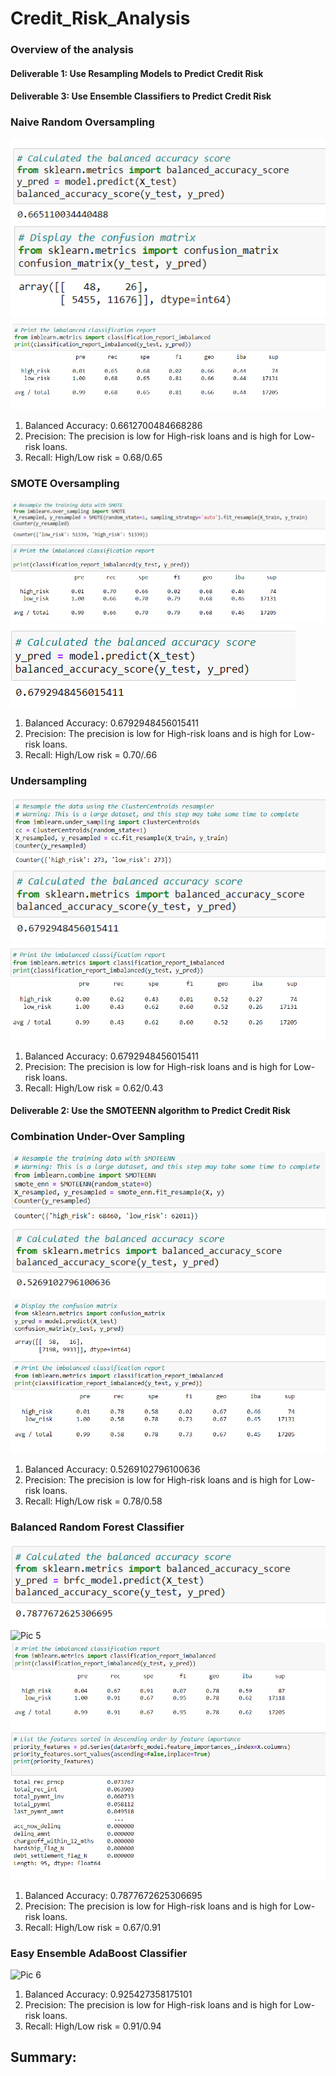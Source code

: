 # Credit_Risk_Analysis
### Overview of the analysis

#### Deliverable 1: Use Resampling Models to Predict Credit Risk


#### Deliverable 3: Use Ensemble Classifiers to Predict Credit Risk


### Naive Random Oversampling
![Pic 1](https://github.com/Tifarahani/Credit_Risk_Analysis/blob/main/Resources/img/Accuracy_Score.png)    
![Pic 1](https://github.com/Tifarahani/Credit_Risk_Analysis/blob/main/Resources/img/Confusion_Matrix.png)
![Pic 1](https://github.com/Tifarahani/Credit_Risk_Analysis/blob/main/Resources/img/Imbalanced_Classification_Report.png)
1. Balanced Accuracy: 0.6612700484668286
2. Precision: The precision is low for High-risk loans and is high for Low-risk loans.
3. Recall: High/Low risk = 0.68/0.65

### SMOTE Oversampling
![Pic 2](https://github.com/Tifarahani/Credit_Risk_Analysis/blob/main/Resources/img/SMOT1.png) 
![Pic 2](https://github.com/Tifarahani/Credit_Risk_Analysis/blob/main/Resources/img/SMOT.png) 
![Pic 2](https://github.com/Tifarahani/Credit_Risk_Analysis/blob/main/Resources/img/Smot_Accuracy_score.png)
1. Balanced Accuracy: 0.6792948456015411
2. Precision: The precision is low for High-risk loans and is high for Low-risk loans.
3. Recall: High/Low risk = 0.70/.66

### Undersampling
![Pic 3](https://github.com/Tifarahani/Credit_Risk_Analysis/blob/main/Resources/img/Undersampling1.png)
![Pic 3](https://github.com/Tifarahani/Credit_Risk_Analysis/blob/main/Resources/img/Undersampling2.png) 
![Pic 3](https://github.com/Tifarahani/Credit_Risk_Analysis/blob/main/Resources/img/Undersampling3.png) 
1. Balanced Accuracy: 0.6792948456015411
2. Precision:  The precision is low for High-risk loans and is high for Low-risk loans.
3. Recall: High/Low risk = 0.62/0.43
#### Deliverable 2: Use the SMOTEENN algorithm to Predict Credit Risk 
### Combination Under-Over Sampling
![Pic 4](https://github.com/Tifarahani/Credit_Risk_Analysis/blob/main/Resources/img/Combination_1.png)     
![Pic 4](https://github.com/Tifarahani/Credit_Risk_Analysis/blob/main/Resources/img/Deliv_2.png) 
![Pic 4](https://github.com/Tifarahani/Credit_Risk_Analysis/blob/main/Resources/img/Deliv_2_Report.png) 
1. Balanced Accuracy: 0.5269102796100636
2. Precision: The precision is low for High-risk loans and is high for Low-risk loans.
3. Recall: High/Low risk = 0.78/0.58

### Balanced Random Forest Classifier
![Pic 5](https://github.com/Tifarahani/Credit_Risk_Analysis/blob/main/Resources/img/Balance%20accuracy.png) 
![Pic 5](https://github.com/Tifarahani/Credit_Risk_Analysis/blob/main/Resources/img/Confusion_Matrix_D3.pngsification_ReportD3.png) 
![Pic 5](https://github.com/Tifarahani/Credit_Risk_Analysis/blob/main/Resources/img/Classification_ReportD3.png)    
![Pic 5](https://github.com/Tifarahani/Credit_Risk_Analysis/blob/main/Resources/img/List_by_Priority_D3.png)
1. Balanced Accuracy: 0.7877672625306695
2. Precision: The precision is low for High-risk loans and is high for Low-risk loans.
3. Recall: High/Low risk = 0.67/0.91

### Easy Ensemble AdaBoost Classifier
![Pic 6](.PNG)     
1. Balanced Accuracy: 0.925427358175101
2. Precision: The precision is low for High-risk loans and is high for Low-risk loans.
3. Recall: High/Low risk = 0.91/0.94

## Summary:
